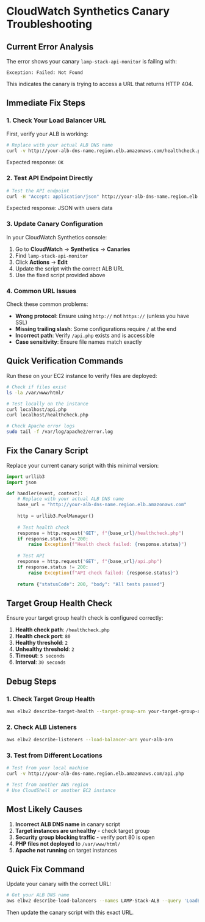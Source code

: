 # CloudWatch Synthetics Canary Troubleshooting

## Current Error Analysis

The error shows your canary `lamp-stack-api-monitor` is failing with:
```
Exception: Failed: Not Found
```

This indicates the canary is trying to access a URL that returns HTTP 404.

## Immediate Fix Steps

### 1. Check Your Load Balancer URL

First, verify your ALB is working:

```bash
# Replace with your actual ALB DNS name
curl -v http://your-alb-dns-name.region.elb.amazonaws.com/healthcheck.php
```

Expected response: `OK`

### 2. Test API Endpoint Directly

```bash
# Test the API endpoint
curl -H "Accept: application/json" http://your-alb-dns-name.region.elb.amazonaws.com/api.php
```

Expected response: JSON with users data

### 3. Update Canary Configuration

In your CloudWatch Synthetics console:

1. Go to **CloudWatch** → **Synthetics** → **Canaries**
2. Find `lamp-stack-api-monitor`
3. Click **Actions** → **Edit**
4. Update the script with the correct ALB URL
5. Use the fixed script provided above

### 4. Common URL Issues

Check these common problems:

- **Wrong protocol**: Ensure using `http://` not `https://` (unless you have SSL)
- **Missing trailing slash**: Some configurations require `/` at the end
- **Incorrect path**: Verify `/api.php` exists and is accessible
- **Case sensitivity**: Ensure file names match exactly

## Quick Verification Commands

Run these on your EC2 instance to verify files are deployed:

```bash
# Check if files exist
ls -la /var/www/html/

# Test locally on the instance
curl localhost/api.php
curl localhost/healthcheck.php

# Check Apache error logs
sudo tail -f /var/log/apache2/error.log
```

## Fix the Canary Script

Replace your current canary script with this minimal version:

```python
import urllib3
import json

def handler(event, context):
    # Replace with your actual ALB DNS name
    base_url = "http://your-alb-dns-name.region.elb.amazonaws.com"
    
    http = urllib3.PoolManager()
    
    # Test health check
    response = http.request('GET', f"{base_url}/healthcheck.php")
    if response.status != 200:
        raise Exception(f"Health check failed: {response.status}")
    
    # Test API
    response = http.request('GET', f"{base_url}/api.php")
    if response.status != 200:
        raise Exception(f"API check failed: {response.status}")
    
    return {"statusCode": 200, "body": "All tests passed"}
```

## Target Group Health Check

Ensure your target group health check is configured correctly:

1. **Health check path**: `/healthcheck.php`
2. **Health check port**: `80`
3. **Healthy threshold**: `2`
4. **Unhealthy threshold**: `2`
5. **Timeout**: `5 seconds`
6. **Interval**: `30 seconds`

## Debug Steps

### 1. Check Target Group Health

```bash
aws elbv2 describe-target-health --target-group-arn your-target-group-arn
```

### 2. Check ALB Listeners

```bash
aws elbv2 describe-listeners --load-balancer-arn your-alb-arn
```

### 3. Test from Different Locations

```bash
# Test from your local machine
curl -v http://your-alb-dns-name.region.elb.amazonaws.com/api.php

# Test from another AWS region
# Use CloudShell or another EC2 instance
```

## Most Likely Causes

1. **Incorrect ALB DNS name** in canary script
2. **Target instances are unhealthy** - check target group
3. **Security group blocking traffic** - verify port 80 is open
4. **PHP files not deployed** to `/var/www/html/`
5. **Apache not running** on target instances

## Quick Fix Command

Update your canary with the correct URL:

```bash
# Get your ALB DNS name
aws elbv2 describe-load-balancers --names LAMP-Stack-ALB --query 'LoadBalancers[0].DNSName' --output text
```

Then update the canary script with this exact URL.